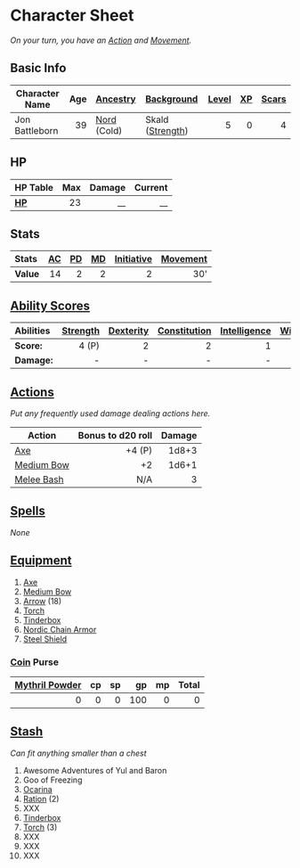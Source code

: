 # Character Sheet

*On your turn, you have an [Action](../../../Game%20Procedures/Core%20Procedures/Action.md) and [Movement](../../../Game%20Procedures/Combat/Movement.md).*

## Basic Info

| Character Name | Age | [Ancestry](../../../Player%20Characters/Ancenstries/Ancestry.md)             | [Background](../../../Player%20Characters/Backgrounds/Background.md)                | [Level](../../../Player%20Characters/Derived%20Statistics/Level.md) | [XP](../../../Player%20Characters/Derived%20Statistics/Experience%20Points.md) | [Scars](../../../Player%20Characters/Derived%20Statistics/Scars.md) |
| -------------- | --: | :------------------------------------------------------------------------------ | :------------------------------------------------------------------------------------- | ---------------------------------------------------------------------: | --------------------------------------------------------------------------------: | ---------------------------------------------------------------------: |
| Jon Battleborn |  39 | [Nord](../../../Player%20Characters/Ancenstries/Mechanical/Primal.md) (Cold) | Skald ([Strength](../../../Player%20Characters/The%20Ability%20Scores/Strength.md)) |                                                                      5 |                                                                                 0 |                                                                      4 |

## HP

| **HP Table**                                                                | Max | Damage | Current |
| :-------------------------------------------------------------------------- | --: | -----: | ------: |
| **[HP](../../../Player%20Characters/Derived%20Statistics/Hit%20Points.md)** |  23 |     __ |      __ |

## Stats

| Stats     | [AC](../../../Player%20Characters/Derived%20Statistics/Armor%20Class.md) | [PD](../../../Player%20Characters/Derived%20Statistics/Physical%20Defense.md) | [MD](../../../Player%20Characters/Derived%20Statistics/Mental%20Defense.md) | [Initiative](../../../Game%20Procedures/Combat/Initiative.md) | [Movement](../../../Game%20Procedures/Combat/Movement.md) |
| :-------- | -----------------------------------------------------------------------: | ----------------------------------------------------------------------------: | --------------------------------------------------------------------------: | ------------------------------------------------------------: | --------------------------------------------------------: |
| **Value** |                                                                       14 |                                                                             2 |                                                                           2 |                                                             2 |                                                       30' |

## [Ability Scores](../../../Player%20Characters/The%20Ability%20Scores/Ability%20Scores.md)

| Abilities   | [Strength](../../../Player%20Characters/The%20Ability%20Scores/Strength.md) | [Dexterity](../../../Player%20Characters/The%20Ability%20Scores/Dexterity.md) | [Constitution](../../../Player%20Characters/The%20Ability%20Scores/Constitution.md) | [Intelligence](../../../Player%20Characters/The%20Ability%20Scores/Intelligence.md) | [Wisdom](../../../Player%20Characters/The%20Ability%20Scores/Wisdom.md)<br> | [Charisma](../../../Player%20Characters/The%20Ability%20Scores/Charisma.md)<br> |
| :---------- | -----------------------------------------------------------------------------: | -------------------------------------------------------------------------------: | -------------------------------------------------------------------------------------: | -------------------------------------------------------------------------------------: | -----------------------------------------------------------------------------: | ---------------------------------------------------------------------------------: |
| **Score:**  |                                                                          4 (P) |                                                                                2 |                                                                                      2 |                                                                                      1 |                                                                              1 |                                                                                  2 |
| **Damage:** |                                                                              - |                                                                                - |                                                                                      - |                                                                                      - |                                                                              - |                                                                                  - |

## [Actions](../../../Game%20Procedures/Core%20Procedures/Action.md)

*Put any frequently used damage dealing actions here.*

| Action                                                                                     | Bonus to d20 roll | Damage |
| ------------------------------------------------------------------------------------------ | ----------------: | -----: |
| [Axe](../../../Items%20and%20Gear/Weapons/Melee%20Weapons/Medium%20Skilled%20Weapon.md) |            +4 (P) |  1d8+3 |
| [Medium Bow](../../../Items%20and%20Gear/Weapons/Ranged%20Weapons/Medium%20Bow.md)      |                +2 |  1d6+1 |
| [Melee Bash](../../../Game%20Procedures/Combat/Melee%20Attack.md#Melee%20Bash)          |               N/A |      3 |

## [Spells](../../../Magic/Spells.md)

*None*

## [Equipment](../../../Player%20Characters/Derived%20Statistics/Equipment.md)

1. [Axe](../../../Items%20and%20Gear/Weapons/Melee%20Weapons/Medium%20Skilled%20Weapon.md)
2. [Medium Bow](../../../Items%20and%20Gear/Weapons/Ranged%20Weapons/Medium%20Bow.md)
3. [Arrow](../../../Items%20and%20Gear/Weapons/Ammo/Arrow.md) (18)
4. [Torch](../../../Items%20and%20Gear/Gear/1%20Coin/Torch.md)
5. [Tinderbox](../../../Items%20and%20Gear/Gear/10%20Coins/Tinderbox.md)
6. [Nordic Chain Armor](../../../Items%20and%20Gear/Armor/Silvered%20Armor/Silver%20Chain%20Armor.md)
7. [Steel Shield](../../../Items%20and%20Gear/Armor/Mundane%20Armor/Mundane%20Shield.md)

### [Coin](../../Economy/Coins.md) Purse

| [Mythril Powder](../../../Magic/Spellcasting/Mythril.md) |  cp |  sp |  gp |  mp | Total |
| -------------------------------------------------------: | --: | --: | --: | --: | ----: |
|                                                        0 |   0 |   0 | 100 |   0 |     0 |

## [Stash](../../../Player%20Characters/Derived%20Statistics/Stash.md)

*Can fit anything smaller than a chest*

1. Awesome Adventures of Yul and Baron
2. Goo of Freezing
3. [Ocarina](../../../Items%20and%20Gear/Gear/100%20Coins/Complex%20Instrument.md)
4. [Ration](../../../Items%20and%20Gear/Gear/1%20Coin/Ration.md) (2)
5. XXX
6. [Tinderbox](../../../Items%20and%20Gear/Gear/10%20Coins/Tinderbox.md)
7. [Torch](../../../Items%20and%20Gear/Gear/1%20Coin/Torch.md) (3)
8. XXX
9. XXX
10. XXX
